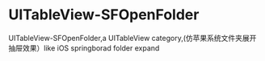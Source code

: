 # UITableView-SFOpenFolder
UITableView-SFOpenFolder,a UITableView category,(仿苹果系统文件夹展开抽屉效果）like iOS springborad folder expand
